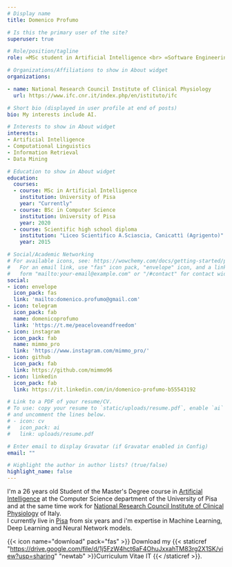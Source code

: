 ```yaml
---
# Display name
title: Domenico Profumo

# Is this the primary user of the site?
superuser: true

# Role/position/tagline
role: ∞MSc student in Artificial Intelligence <br> ∞Software Engineering at National Research Council Institute of Clinical Physiology

# Organizations/Affiliations to show in About widget
organizations:

- name: National Research Council Institute of Clinical Physiology
  url: https://www.ifc.cnr.it/index.php/en/istituto/ifc

# Short bio (displayed in user profile at end of posts)
bio: My interests include AI.

# Interests to show in About widget
interests:
- Artificial Intelligence
- Computational Linguistics
- Information Retrieval
- Data Mining

# Education to show in About widget
education:
  courses:
  - course: MSc in Artificial Intelligence
    institution: University of Pisa
    year: "Currently"
  - course: BSc in Computer Science
    institution: University of Pisa
    year: 2020   
  - course: Scientific high school diploma
    institution: "Liceo Scientifico A.Sciascia, Canicattì (Agrigento)"
    year: 2015 

# Social/Academic Networking
# For available icons, see: https://wowchemy.com/docs/getting-started/page-builder/#icons
#   For an email link, use "fas" icon pack, "envelope" icon, and a link in the
#   form "mailto:your-email@example.com" or "/#contact" for contact widget.
social:
- icon: envelope
  icon_pack: fas
  link: 'mailto:domenico.profumo@gmail.com'
- icon: telegram
  icon_pack: fab
  name: domenicoprofumo
  link: 'https://t.me/peaceloveandfreedom'
- icon: instagram
  icon_pack: fab
  name: mimmo_pro
  link: 'https://www.instagram.com/mimmo_pro/'
- icon: github
  icon_pack: fab
  link: https://github.com/mimmo96
- icon: linkedin
  icon_pack: fab
  link: https://it.linkedin.com/in/domenico-profumo-b55543192

# Link to a PDF of your resume/CV.
# To use: copy your resume to `static/uploads/resume.pdf`, enable `ai` icons in `params.toml`, 
# and uncomment the lines below.
# - icon: cv
#   icon_pack: ai
#   link: uploads/resume.pdf

# Enter email to display Gravatar (if Gravatar enabled in Config)
email: ""

# Highlight the author in author lists? (true/false)
highlight_name: false
---
```


I'm a 26 years old Student of the Master's Degree course in [Artificial Intelligence](https://didattica.di.unipi.it/laurea-magistrale-in-informatica/curricula/curriculum-artificial-intelligence/) at the Computer Science department of the University of Pisa and at the same time work for [National Research Council Institute of Clinical Physiology](https://www.ifc.cnr.it/index.php/en/istituto/ifc) of Italy. <br> I currently live in [Pisa](https://goo.gl/maps/WvUJxFbKdFVeU7rj9) from six years and i'm expertise in Machine Learning, Deep Learning and Neural Network models. 

{{< icon name="download" pack="fas" >}} Download my {{< staticref "https://drive.google.com/file/d/1j5FzW4hct6aF4OhuJxxahTM83rg2X1SK/view?usp=sharing" "newtab" >}}Curriculum Vitae IT {{< /staticref >}}.
